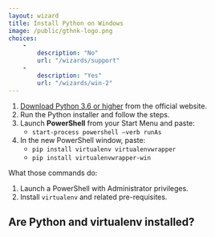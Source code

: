 ```yaml
---
layout: wizard
title: Install Python on Windows
image: /public/gthnk-logo.png
choices:
    -
        description: "No"
        url: "/wizards/support"
    -
        description: "Yes"
        url: "/wizards/win-2"
---
```


1. [Download Python 3.6 or higher](http://python.org/download/windows) from the official website.
2. Run the Python installer and follow the steps.
3. Launch **PowerShell** from your Start Menu and paste:
    - `start-process powershell –verb runAs`
5. In the new PowerShell window, paste:
    - `pip install virtualenv virtualenvwrapper`
    - `pip install virtualenvwrapper-win`

What those commands do:

1. Launch a PowerShell with Administrator privileges.
2. Install `virtualenv` and related pre-requisites.

## Are Python and virtualenv installed?
